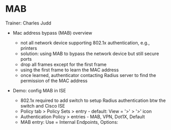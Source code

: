 # MAB

Trainer: Charles Judd


- Mac address bypass (MAB) overview
  - not all network device supporting 802.1x authentication, e.g., printers
  - solution: using MAB to bypass the network device but still secure ports
  - drop all frames except for the first frame
  - using the first frame to learn the MAC address
  - once learned, authenticator contacting Radius server to find the permission of the MAC address


- Demo: config MAB in ISE
  - 802.1x required to add switch to setup Radius authentication btw the switch and Cisco ISE
  - Policy tab > Policy Sets > entry - default: View = '>' > '>' icon
  - Authentication Policy > entries - MAB, VPN, Dot1X, Default
  - MAB entry: Use = Internal Endpoints, Options: 




